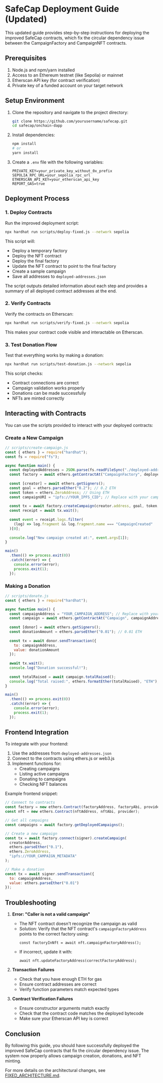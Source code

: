 # SafeCap Deployment Guide (Updated)

This updated guide provides step-by-step instructions for deploying the improved SafeCap contracts, which fix the circular dependency issue between the CampaignFactory and CampaignNFT contracts.

## Prerequisites

1. Node.js and npm/yarn installed
2. Access to an Ethereum testnet (like Sepolia) or mainnet
3. Etherscan API key (for contract verification)
4. Private key of a funded account on your target network

## Setup Environment

1. Clone the repository and navigate to the project directory:
   ```bash
   git clone https://github.com/yourusername/safecap.git
   cd safecap/onchain-dapp
   ```

2. Install dependencies:
   ```bash
   npm install
   # or
   yarn install
   ```

3. Create a `.env` file with the following variables:
   ```
   PRIVATE_KEY=your_private_key_without_0x_prefix
   SEPOLIA_RPC_URL=your_sepolia_rpc_url
   ETHERSCAN_API_KEY=your_etherscan_api_key
   REPORT_GAS=true
   ```

## Deployment Process

### 1. Deploy Contracts

Run the improved deployment script:

```bash
npx hardhat run scripts/deploy-fixed.js --network sepolia
```

This script will:
- Deploy a temporary factory
- Deploy the NFT contract
- Deploy the final factory
- Update the NFT contract to point to the final factory
- Create a sample campaign
- Save all addresses to `deployed-addresses.json`

The script outputs detailed information about each step and provides a summary of all deployed contract addresses at the end.

### 2. Verify Contracts

Verify the contracts on Etherscan:

```bash
npx hardhat run scripts/verify-fixed.js --network sepolia
```

This makes your contract code visible and interactable on Etherscan.

### 3. Test Donation Flow

Test that everything works by making a donation:

```bash
npx hardhat run scripts/test-donation.js --network sepolia
```

This script checks:
- Contract connections are correct
- Campaign validation works properly
- Donations can be made successfully
- NFTs are minted correctly

## Interacting with Contracts

You can use the scripts provided to interact with your deployed contracts:

### Create a New Campaign

```javascript
// scripts/create-campaign.js
const { ethers } = require("hardhat");
const fs = require("fs");

async function main() {
  const deployedAddresses = JSON.parse(fs.readFileSync("./deployed-addresses.json", "utf8"));
  const factory = await ethers.getContractAt("CampaignFactory", deployedAddresses.factoryAddress);
  
  const [creator] = await ethers.getSigners();
  const goal = ethers.parseEther("0.2"); // 0.2 ETH
  const token = ethers.ZeroAddress; // Using ETH
  const campaignURI = "ipfs://YOUR_IPFS_CID"; // Replace with your campaign metadata
  
  const tx = await factory.createCampaign(creator.address, goal, token, campaignURI);
  const receipt = await tx.wait();
  
  const event = receipt.logs.filter(
    (log) => log.fragment && log.fragment.name === "CampaignCreated"
  )[0];
  
  console.log("New campaign created at:", event.args[1]);
}

main()
  .then(() => process.exit(0))
  .catch((error) => {
    console.error(error);
    process.exit(1);
  });
```

### Making a Donation

```javascript
// scripts/donate.js
const { ethers } = require("hardhat");

async function main() {
  const campaignAddress = "YOUR_CAMPAIGN_ADDRESS"; // Replace with your campaign address
  const campaign = await ethers.getContractAt("Campaign", campaignAddress);
  
  const [donor] = await ethers.getSigners();
  const donationAmount = ethers.parseEther("0.01"); // 0.01 ETH
  
  const tx = await donor.sendTransaction({
    to: campaignAddress,
    value: donationAmount
  });
  
  await tx.wait();
  console.log("Donation successful!");
  
  const totalRaised = await campaign.totalRaised();
  console.log("Total raised:", ethers.formatEther(totalRaised), "ETH");
}

main()
  .then(() => process.exit(0))
  .catch((error) => {
    console.error(error);
    process.exit(1);
  });
```

## Frontend Integration

To integrate with your frontend:

1. Use the addresses from `deployed-addresses.json`
2. Connect to the contracts using ethers.js or web3.js
3. Implement functions for:
   - Creating campaigns
   - Listing active campaigns
   - Donating to campaigns
   - Checking NFT balances

Example frontend snippet:

```javascript
// Connect to contracts
const factory = new ethers.Contract(factoryAddress, factoryAbi, provider);
const nft = new ethers.Contract(nftAddress, nftAbi, provider);

// Get all campaigns
const campaigns = await factory.getDeployedCampaigns();

// Create a new campaign
const tx = await factory.connect(signer).createCampaign(
  creatorAddress,
  ethers.parseEther("0.1"),
  ethers.ZeroAddress,
  "ipfs://YOUR_CAMPAIGN_METADATA"
);

// Make a donation
const tx = await signer.sendTransaction({
  to: campaignAddress,
  value: ethers.parseEther("0.01")
});
```

## Troubleshooting

1. **Error: "Caller is not a valid campaign"**
   - The NFT contract doesn't recognize the campaign as valid
   - Solution: Verify that the NFT contract's `campaignFactoryAddress` points to the correct factory using:
     ```
     const factoryInNft = await nft.campaignFactoryAddress();
     ```
   - If incorrect, update it with:
     ```
     await nft.updateFactoryAddress(correctFactoryAddress);
     ```

2. **Transaction Failures**
   - Check that you have enough ETH for gas
   - Ensure contract addresses are correct
   - Verify function parameters match expected types

3. **Contract Verification Failures**
   - Ensure constructor arguments match exactly
   - Check that the contract code matches the deployed bytecode
   - Make sure your Etherscan API key is correct

## Conclusion

By following this guide, you should have successfully deployed the improved SafeCap contracts that fix the circular dependency issue. The system now properly allows campaign creation, donations, and NFT minting.

For more details on the architectural changes, see [FIXED_ARCHITECTURE.md](./FIXED_ARCHITECTURE.md).